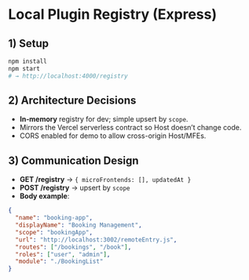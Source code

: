 # Local Plugin Registry (Express)

## 1) Setup
```bash
npm install
npm start
# → http://localhost:4000/registry
```

## 2) Architecture Decisions
- **In‑memory** registry for dev; simple upsert by `scope`.
- Mirrors the Vercel serverless contract so Host doesn’t change code.
- CORS enabled for demo to allow cross-origin Host/MFEs.

## 3) Communication Design
- **GET /registry** → `{ microFrontends: [], updatedAt }`
- **POST /registry** → upsert by `scope`
- **Body example**:
```json
{
  "name": "booking-app",
  "displayName": "Booking Management",
  "scope": "bookingApp",
  "url": "http://localhost:3002/remoteEntry.js",
  "routes": ["/bookings", "/book"],
  "roles": ["user", "admin"],
  "module": "./BookingList"
}
```

